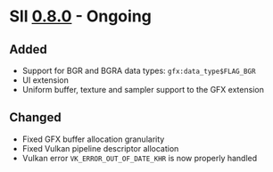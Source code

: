 # Sll [0.8.0] - Ongoing

## Added

- Support for BGR and BGRA data types: `gfx:data_type$FLAG_BGR`
- UI extension
- Uniform buffer, texture and sampler support to the GFX extension

## Changed

- Fixed GFX buffer allocation granularity
- Fixed Vulkan pipeline descriptor allocation
- Vulkan error `VK_ERROR_OUT_OF_DATE_KHR` is now properly handled

[0.8.0]: https://github.com/sl-lang/sll/compare/sll-v0.7.32...main

